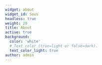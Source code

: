 ```yaml
---
widget: about
widget_id: Sous
headless: true
weight: 20
title: About
active: true
background:
  color: 'white'
  # Text color (true=light or false=dark).
  text_color_light: true
author: admin
---
```

